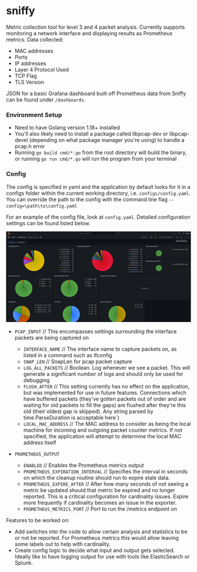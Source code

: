 # sniffy
Metric collection tool for level 3 and 4 packet analysis. Currently supports monitoring a network interface and displaying results as Prometheus metrics.
Data collected:
- MAC addresses
- Ports
- IP addresses
- Layer 4 Protocol Used
- TCP Flag
- TLS Version

JSON for a basic Grafana dashboard built off Prometheus data from Sniffy can be found under `/dashboards`. 

### Environment Setup
- Need to have Golang version 1.18+ installed
- You'll also likely need to install a package called libpcap-dev or libpcap-devel (depending on what package manager you're using) to handle a pcap.h error
- Running `go build cmd/*.go` from the root directory will build the binary, or running `go run cmd/*.go` will run the program from your terminal

### Config
The config is specified in yaml and the application by default looks for it in a configs folder within the current working directory, i.e. `configs/config.yaml`. You can override the path to the config with the command line flag `--config=\path\to\config.yaml`

For an example of the config file, look at `config.yaml`. Detailed configuration settings can be found listed below.

![Grafana Dashboard Example](https://raw.githubusercontent.com/cthiel42/sniffy/main/dashboard/Capture.JPG)

* `PCAP_INPUT` // This encompasses settings surrounding the interface packets are being captured on
  - `INTERFACE_NAME` // The interface name to capture packets on, as listed in a command such as ifconfig
  - `SNAP_LEN` // SnapLen for pcap packet capture
  - `LOG_ALL_PACKETS` // Boolean. Log whenever we see a packet. This will generate a significant number of logs and should only be used for debugging
  - `FLUSH_AFTER` // This setting currently has no effect on the application, but was implemented for use in future features. Connections which have buffered packets (they've gotten packets out of order and are waiting for old packets to fill the gaps) are flushed after they're this old (their oldest gap is skipped).  Any string parsed by time.ParseDuration is acceptable here`)
  - `LOCAL_MAC_ADDRESS` // The MAC address to consider as being the local machine for incoming and outgoing packet counter metrics. If not specified, the application will attempt to determine the local MAC address itself

* `PROMETHEUS_OUTPUT`
  - `ENABLED` // Enables the Prometheus metrics output
  - `PROMETHEUS_EXPIRATION_INTERVAL` // Specifies the interval in seconds on which the cleanup routine should run to expire stale data.
  - `PROMETHEUS_EXPIRE_AFTER` // After how many seconds of not seeing a metric be updated should that metric be expired and no longer reported. This is a critical configuration for cardinality issues. Expire more frequently if cardinality becomes an issue in the exporter.
  - `PROMETHEUS_METRICS_PORT` // Port to run the /metrics endpoint on

Features to be worked on:
- Add switches into the code to allow certain analysis and statistics to be or not be reported. For Prometheus metrics this would allow leaving some labels out to help with cardinality.
- Create config logic to decide what input and output gets selected. Ideally like to have logging output for use with tools like ElasticSearch or Splunk.
